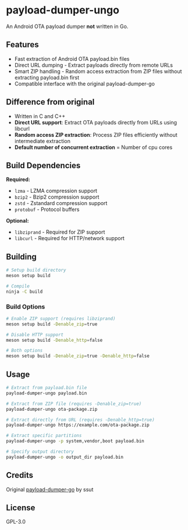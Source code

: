 # payload-dumper-ungo

An Android OTA payload dumper **not** written in Go.

## Features

-  Fast extraction of Android OTA payload.bin files
-  Direct URL dumping - Extract payloads directly from remote URLs
-  Smart ZIP handling - Random access extraction from ZIP files without extracting payload.bin first
-  Compatible interface with the original payload-dumper-go

## Difference from original

- Written in C and C++
- **Direct URL support**: Extract OTA payloads directly from URLs using libcurl
- **Random access ZIP extraction**: Process ZIP files efficiently without intermediate extraction
- **Default number of concurrent extraction** = Number of cpu cores


## Build Dependencies

**Required:**
- `lzma` - LZMA compression support
- `bzip2` - Bzip2 compression support
- `zstd` - Zstandard compression support
- `protobuf` - Protocol buffers

**Optional:**
- `libziprand` - Required for ZIP support
- `libcurl` - Required for HTTP/network support

## Building

```bash
# Setup build directory
meson setup build

# Compile
ninja -C build
```

### Build Options

```bash
# Enable ZIP support (requires libziprand)
meson setup build -Denable_zip=true

# Disable HTTP support
meson setup build -Denable_http=false

# Both options
meson setup build -Denable_zip=true -Denable_http=false
```

## Usage

```bash
# Extract from payload.bin file
payload-dumper-ungo payload.bin

# Extract from ZIP file (requires -Denable_zip=true)
payload-dumper-ungo ota-package.zip

# Extract directly from URL (requires -Denable_http=true)
payload-dumper-ungo https://example.com/ota-package.zip

# Extract specific partitions
payload-dumper-ungo -p system,vendor,boot payload.bin

# Specify output directory
payload-dumper-ungo -o output_dir payload.bin
```

## Credits

Original [payload-dumper-go](https://github.com/ssut/payload-dumper-go) by ssut

## License

GPL-3.0
